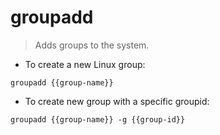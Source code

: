 # groupadd

> Adds groups to the system.

- To create a new Linux group:

`groupadd {{group-name}}`

- To create new group with a specific groupid:

`groupadd {{group-name}} -g {{group-id}}`
